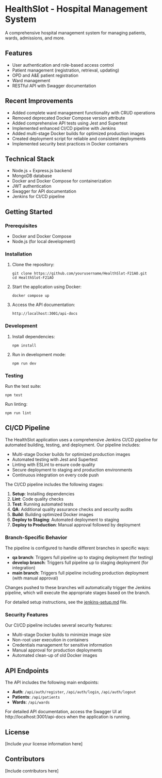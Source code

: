 # HealthSlot - Hospital Management System

A comprehensive hospital management system for managing patients, wards, admissions, and more.

## Features

- User authentication and role-based access control
- Patient management (registration, retrieval, updating)
- OPD and A&E patient registration
- Ward management
- RESTful API with Swagger documentation

## Recent Improvements

- Added complete ward management functionality with CRUD operations
- Removed deprecated Docker Compose version attribute
- Added comprehensive API tests using Jest and Supertest
- Implemented enhanced CI/CD pipeline with Jenkins
- Added multi-stage Docker builds for optimized production images
- Created deployment script for reliable and consistent deployments
- Implemented security best practices in Docker containers

## Technical Stack

- Node.js + Express.js backend
- MongoDB database
- Docker and Docker Compose for containerization
- JWT authentication
- Swagger for API documentation
- Jenkins for CI/CD pipeline

## Getting Started

### Prerequisites

- Docker and Docker Compose
- Node.js (for local development)

### Installation

1. Clone the repository:
   ```
   git clone https://github.com/yourusername/HealthSlot-F21AO.git
   cd HealthSlot-F21AO
   ```

2. Start the application using Docker:
   ```
   docker compose up
   ```

3. Access the API documentation:
   ```
   http://localhost:3001/api-docs
   ```

### Development

1. Install dependencies:
   ```
   npm install
   ```

2. Run in development mode:
   ```
   npm run dev
   ```

### Testing

Run the test suite:
```
npm test
```

Run linting:
```
npm run lint
```

## CI/CD Pipeline

The HealthSlot application uses a comprehensive Jenkins CI/CD pipeline for automated building, testing, and deployment. Our pipeline includes:

- Multi-stage Docker builds for optimized production images
- Automated testing with Jest and Supertest
- Linting with ESLint to ensure code quality
- Secure deployment to staging and production environments
- Continuous integration on every code push

The CI/CD pipeline includes the following stages:
1. **Setup**: Installing dependencies
2. **Lint**: Code quality checks
3. **Test**: Running automated tests
4. **QA**: Additional quality assurance checks and security audits
5. **Build**: Building optimized Docker images
6. **Deploy to Staging**: Automated deployment to staging
7. **Deploy to Production**: Manual approval followed by deployment

### Branch-Specific Behavior

The pipeline is configured to handle different branches in specific ways:

- **qa branch**: Triggers full pipeline up to staging deployment (for testing)
- **develop branch**: Triggers full pipeline up to staging deployment (for integration)
- **main branch**: Triggers full pipeline including production deployment (with manual approval)

Changes pushed to these branches will automatically trigger the Jenkins pipeline, which will execute the appropriate stages based on the branch.

For detailed setup instructions, see the [jenkins-setup.md](jenkins-setup.md) file.

### Security Features

Our CI/CD pipeline includes several security features:
- Multi-stage Docker builds to minimize image size
- Non-root user execution in containers
- Credentials management for sensitive information
- Manual approval for production deployments
- Automated clean-up of old Docker images

## API Endpoints

The API includes the following main endpoints:

- **Auth**: `/api/auth/register`, `/api/auth/login`, `/api/auth/logout`
- **Patients**: `/api/patients`
- **Wards**: `/api/wards`

For detailed API documentation, access the Swagger UI at http://localhost:3001/api-docs when the application is running.

## License

[Include your license information here]

## Contributors

[Include contributors here]